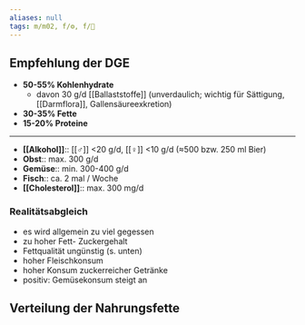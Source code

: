 ```yaml
---
aliases: null
tags: m/m02, f/⚙️, f/💩
---
```


## Empfehlung der DGE

-   **50-55% Kohlenhydrate**
    -   davon 30 g/d [[Ballaststoffe]] (unverdaulich; wichtig für Sättigung, [[Darmflora]], Gallensäureexkretion)
-   **30-35% Fette**
-   **15-20% Proteine**

---

-   **[[Alkohol]]**:: [[♂]] <20 g/d, [[♀]] <10 g/d (≈500 bzw. 250 ml Bier)
-   **Obst**:: max. 300 g/d
-   **Gemüse**:: min. 300-400 g/d
-   **Fisch**:: ca. 2 mal / Woche
-   **[[Cholesterol]]**:: max. 300 mg/d

### Realitätsabgleich
- es wird allgemein zu viel gegessen
- zu hoher Fett- Zuckergehalt
-  Fettqualität ungünstig (s. unten)
-  hoher Fleischkonsum
-  hoher Konsum zuckerreicher Getränke
-  positiv: Gemüsekonsum steigt an

## Verteilung der Nahrungsfette